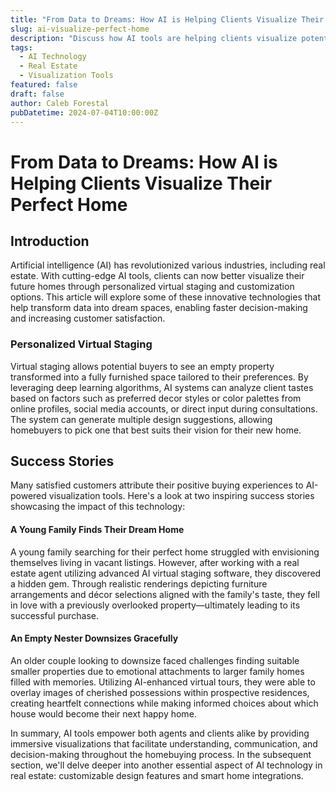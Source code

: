 ```yaml
---
title: "From Data to Dreams: How AI is Helping Clients Visualize Their Perfect Home"
slug: ai-visualize-perfect-home
description: "Discuss how AI tools are helping clients visualize potential homes through personalized virtual staging and customization options."
tags:
  - AI Technology
  - Real Estate
  - Visualization Tools
featured: false
draft: false
author: Caleb Forestal
pubDatetime: 2024-07-04T10:00:00Z
---
```


 From Data to Dreams: How AI is Helping Clients Visualize Their Perfect Home
=============================================================================

Introduction
------------

Artificial intelligence (AI) has revolutionized various industries, including real estate. With cutting-edge AI tools, clients can now better visualize their future homes through personalized virtual staging and customization options. This article will explore some of these innovative technologies that help transform data into dream spaces, enabling faster decision-making and increasing customer satisfaction.

### Personalized Virtual Staging

Virtual staging allows potential buyers to see an empty property transformed into a fully furnished space tailored to their preferences. By leveraging deep learning algorithms, AI systems can analyze client tastes based on factors such as preferred decor styles or color palettes from online profiles, social media accounts, or direct input during consultations. The system can generate multiple design suggestions, allowing homebuyers to pick one that best suits their vision for their new home.

Success Stories
--------------

Many satisfied customers attribute their positive buying experiences to AI-powered visualization tools. Here's a look at two inspiring success stories showcasing the impact of this technology:

#### A Young Family Finds Their Dream Home

A young family searching for their perfect home struggled with envisioning themselves living in vacant listings. However, after working with a real estate agent utilizing advanced AI virtual staging software, they discovered a hidden gem. Through realistic renderings depicting furniture arrangements and décor selections aligned with the family's taste, they fell in love with a previously overlooked property—ultimately leading to its successful purchase.

#### An Empty Nester Downsizes Gracefully

An older couple looking to downsize faced challenges finding suitable smaller properties due to emotional attachments to larger family homes filled with memories. Utilizing AI-enhanced virtual tours, they were able to overlay images of cherished possessions within prospective residences, creating heartfelt connections while making informed choices about which house would become their next happy home.


In summary, AI tools empower both agents and clients alike by providing immersive visualizations that facilitate understanding, communication, and decision-making throughout the homebuying process. In the subsequent section, we'll delve deeper into another essential aspect of AI technology in real estate: customizable design features and smart home integrations.

